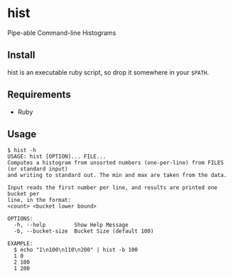 # hist

Pipe-able Command-line Histograms

## Install

hist is an executable ruby script, so drop it somewhere in your `$PATH`.

## Requirements

* Ruby

## Usage

```
$ hist -h
USAGE: hist [OPTION]... FILE...
Computes a histogram from unsorted numbers (one-per-line) from FILES (or standard input)
and writing to standard out. The min and max are taken from the data.

Input reads the first number per line, and results are printed one bucket per
line, in the format:
<count> <bucket lower bound>

OPTIONS:
  -h, --help         Show Help Message
  -b, --bucket-size  Bucket Size (default 100)

EXAMPLE:
  $ echo "1\n100\n110\n200" | hist -b 100
  1 0
  2 100
  1 200
```
